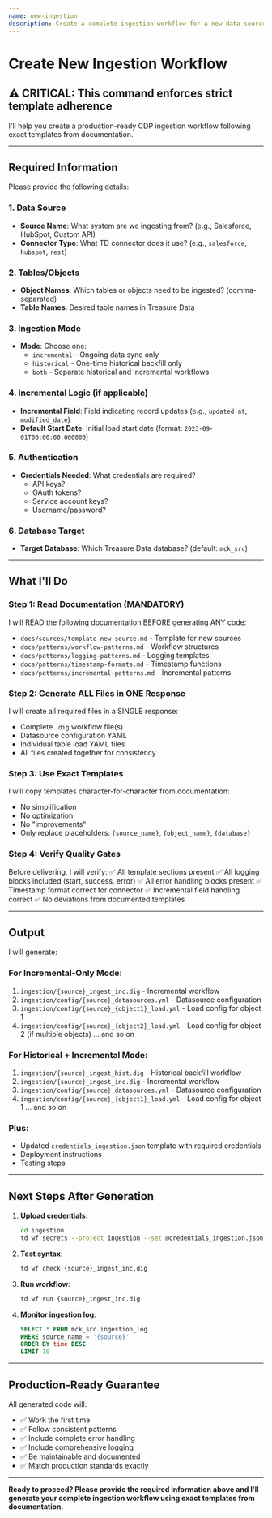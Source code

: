 ```yaml
---
name: new-ingestion
description: Create a complete ingestion workflow for a new data source
---
```


# Create New Ingestion Workflow

## ⚠️ CRITICAL: This command enforces strict template adherence

I'll help you create a production-ready CDP ingestion workflow following exact templates from documentation.

---

## Required Information

Please provide the following details:

### 1. Data Source
- **Source Name**: What system are we ingesting from? (e.g., Salesforce, HubSpot, Custom API)
- **Connector Type**: What TD connector does it use? (e.g., `salesforce`, `hubspot`, `rest`)

### 2. Tables/Objects
- **Object Names**: Which tables or objects need to be ingested? (comma-separated)
- **Table Names**: Desired table names in Treasure Data

### 3. Ingestion Mode
- **Mode**: Choose one:
  - `incremental` - Ongoing data sync only
  - `historical` - One-time historical backfill only
  - `both` - Separate historical and incremental workflows

### 4. Incremental Logic (if applicable)
- **Incremental Field**: Field indicating record updates (e.g., `updated_at`, `modified_date`)
- **Default Start Date**: Initial load start date (format: `2023-09-01T00:00:00.000000`)

### 5. Authentication
- **Credentials Needed**: What credentials are required?
  - API keys?
  - OAuth tokens?
  - Service account keys?
  - Username/password?

### 6. Database Target
- **Target Database**: Which Treasure Data database? (default: `mck_src`)

---

## What I'll Do

### Step 1: Read Documentation (MANDATORY)
I will READ the following documentation BEFORE generating ANY code:
- `docs/sources/template-new-source.md` - Template for new sources
- `docs/patterns/workflow-patterns.md` - Workflow structures
- `docs/patterns/logging-patterns.md` - Logging templates
- `docs/patterns/timestamp-formats.md` - Timestamp functions
- `docs/patterns/incremental-patterns.md` - Incremental patterns

### Step 2: Generate ALL Files in ONE Response
I will create all required files in a SINGLE response:
- Complete `.dig` workflow file(s)
- Datasource configuration YAML
- Individual table load YAML files
- All files created together for consistency

### Step 3: Use Exact Templates
I will copy templates character-for-character from documentation:
- No simplification
- No optimization
- No "improvements"
- Only replace placeholders: `{source_name}`, `{object_name}`, `{database}`

### Step 4: Verify Quality Gates
Before delivering, I will verify:
✅ All template sections present
✅ All logging blocks included (start, success, error)
✅ All error handling blocks present
✅ Timestamp format correct for connector
✅ Incremental field handling correct
✅ No deviations from documented templates

---

## Output

I will generate:

### For Incremental-Only Mode:
1. `ingestion/{source}_ingest_inc.dig` - Incremental workflow
2. `ingestion/config/{source}_datasources.yml` - Datasource configuration
3. `ingestion/config/{source}_{object1}_load.yml` - Load config for object 1
4. `ingestion/config/{source}_{object2}_load.yml` - Load config for object 2 (if multiple objects)
... and so on

### For Historical + Incremental Mode:
1. `ingestion/{source}_ingest_hist.dig` - Historical backfill workflow
2. `ingestion/{source}_ingest_inc.dig` - Incremental workflow
3. `ingestion/config/{source}_datasources.yml` - Datasource configuration
4. `ingestion/config/{source}_{object1}_load.yml` - Load config for object 1
... and so on

### Plus:
- Updated `credentials_ingestion.json` template with required credentials
- Deployment instructions
- Testing steps

---

## Next Steps After Generation

1. **Upload credentials**:
   ```bash
   cd ingestion
   td wf secrets --project ingestion --set @credentials_ingestion.json
   ```

2. **Test syntax**:
   ```bash
   td wf check {source}_ingest_inc.dig
   ```

3. **Run workflow**:
   ```bash
   td wf run {source}_ingest_inc.dig
   ```

4. **Monitor ingestion log**:
   ```sql
   SELECT * FROM mck_src.ingestion_log
   WHERE source_name = '{source}'
   ORDER BY time DESC
   LIMIT 10
   ```

---

## Production-Ready Guarantee

All generated code will:
- ✅ Work the first time
- ✅ Follow consistent patterns
- ✅ Include complete error handling
- ✅ Include comprehensive logging
- ✅ Be maintainable and documented
- ✅ Match production standards exactly

---

**Ready to proceed? Please provide the required information above and I'll generate your complete ingestion workflow using exact templates from documentation.**
